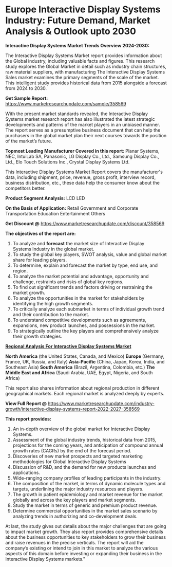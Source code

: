 # Europe Interactive Display Systems Industry: Future Demand, Market Analysis & Outlook upto 2030
<strong>Interactive Display Systems Market Trends Overview 2024-2030:</strong>

The Interactive Display Systems Market report provides information about the Global industry, including valuable facts and figures. This research study explores the Global Market in detail such as industry chain structures, raw material suppliers, with manufacturing The Interactive Display Systems Sales market examines the primary segments of the scale of the market. This intelligent study provides historical data from 2015 alongside a forecast from 2024 to 2030.

<strong>Get Sample Report:</strong> <a href=https://www.marketresearchupdate.com/sample/358569>https://www.marketresearchupdate.com/sample/358569</a>

With the present market standards revealed, the Interactive Display Systems market research report has also illustrated the latest strategic developments and patterns of the market players in an unbiased manner. The report serves as a presumptive business document that can help the purchasers in the global market plan their next courses towards the position of the market’s future.

<strong>Topmost Leading Manufacturer Covered in this report:
</strong>Planar Systems, NEC, IntuiLab SA, Panasonic, LG Display Co., Ltd., Samsung Display Co., Ltd., Elo Touch Solutions Inc., Crystal Display Systems Ltd.

This Interactive Display Systems Market Report covers the manufacturer's data, including shipment, price, revenue, gross profit, interview record, business distribution, etc., these data help the consumer know about the competitors better.

<strong>Product Segment Analysis:</strong>
LCD
LED

<strong>On the Basis of Application:</strong>
Retail
Government and Corporate
Transportation
Education
Entertainment
Others

<strong>Get Discount @</strong> <a href=https://www.marketresearchupdate.com/discount/358569>https://www.marketresearchupdate.com/discount/358569</a>

<strong><b>The objectives of the report are:</b></strong>

1) To analyze and <strong><strong>forecast</strong></strong> the market size of Interactive Display Systems Industry in the global market.
2) To study the global key players, SWOT analysis, value and global market share for leading players.
3) To determine, explain and forecast the market by type, end use, and region.
4) To analyze the market potential and advantage, opportunity and challenge, restraints and risks of global key regions.
5) To find out significant trends and factors driving or restraining the market growth.
6) To analyze the opportunities in the market for stakeholders by identifying the high growth segments.
7) To critically analyze each submarket in terms of individual growth trend and their contribution to the market.
8) To understand competitive developments such as agreements, expansions, new product launches, and possessions in the market.
9) To strategically outline the key players and comprehensively analyze their growth strategies.

<strong><u><b>Regional Analysis For Interactive Display Systems Market</b></u></strong>

<strong><b>North America</b></strong> (the United States, Canada, and Mexico)
<strong><b>Europe </b></strong>(Germany, France, UK, Russia, and Italy)
<strong><b>Asia-Pacific</b></strong> (China, Japan, Korea, India, and Southeast Asia)
<strong><b>South America</b></strong> (Brazil, Argentina, Colombia, etc.)
<strong><b>The Middle East and Africa</b></strong> (Saudi Arabia, UAE, Egypt, Nigeria, and South Africa)

This report also shares information about regional production in different geographical markets. Each regional market is analyzed deeply by experts.

<strong>View Full Report @</strong> <a href=https://www.marketresearchupdate.com/industry-growth/interactive-display-systems-report-2022-2027-358569>https://www.marketresearchupdate.com/industry-growth/interactive-display-systems-report-2022-2027-358569</a>

<strong>This report provides:</strong>

1) An in-depth overview of the global market for Interactive Display Systems.
2) Assessment of the global industry trends, historical data from 2015, projections for the coming years, and anticipation of compound annual growth rates (CAGRs) by the end of the forecast period.
3) Discoveries of new market prospects and targeted marketing methodologies for Global Interactive Display Systems
4) Discussion of R&amp;D, and the demand for new products launches and applications.
5) Wide-ranging company profiles of leading participants in the industry.
6) The composition of the market, in terms of dynamic molecule types and targets, underlining the major industry resources and players.
7) The growth in patient epidemiology and market revenue for the market globally and across the key players and market segments.
8) Study the market in terms of generic and premium product revenue.
9) Determine commercial opportunities in the market sales scenario by analyzing trends in authorizing and co-development deals.

At last, the study gives out details about the major challenges that are going to impact market growth. They also report provides comprehensive details about the business opportunities to key stakeholders to grow their business and raise revenues in the precise verticals. The report will aid the company’s existing or intend to join in this market to analyze the various aspects of this domain before investing or expanding their business in the Interactive Display Systems markets."

